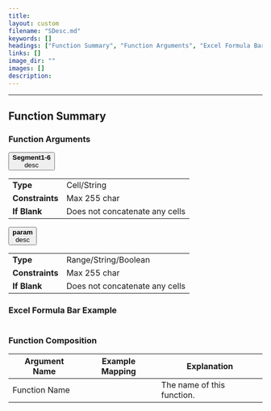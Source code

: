 ```yaml
---
title: 
layout: custom
filename: "SDesc.md"
keywords: []
headings: ["Function Summary", "Function Arguments", "Excel Formula Bar Example", "Function Composition"]
links: []
image_dir: ""
images: []
description: 
---
```

* * *

## Function Summary


### Function Arguments

<button class="collapsible-parameter">**Segment1-6**<br>desc</button>
<div markdown="1" class="panel-parameter">
<table>
 <tbody>
 <tr>
		<td class="pph"><b>Type</b></td>
		<td>Cell/String</td>
 </tr>
 <tr>
		<td class="pph"><b>Constraints</b></td>
		<td>Max 255 char</td>
 </tr>
 <tr>
		<td class="pph"><b>If Blank</b></td>
		<td>Does not concatenate any cells</td>
 </tr>
 </tbody>
</table>
</div>

<button class="collapsible-parameter">**param**<br>desc</button>
<div markdown="1" class="panel-parameter">
<table>
 <tbody>
 <tr>
		<td class="pph"><b>Type</b></td>
		<td>Range/String/Boolean</td>
 </tr>
 <tr>
		<td class="pph"><b>Constraints</b></td>
		<td>Max 255 char</td>
 </tr>
 <tr>
		<td class="pph"><b>If Blank</b></td>
		<td>Does not concatenate any cells</td>
 </tr>
 </tbody>
</table>
</div>

### Excel Formula Bar Example

```Excel
```

### Function Composition

| Argument Name | Example Mapping | Explanation |
|------|------|------|
| Function Name |  | The name of this function. |

